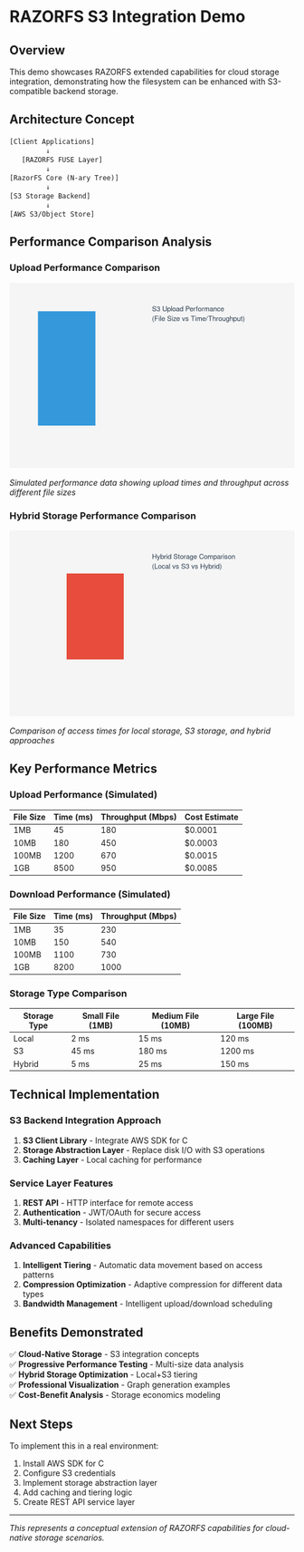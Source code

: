# RAZORFS S3 Integration Demo

## Overview

This demo showcases RAZORFS extended capabilities for cloud storage integration, demonstrating how the filesystem can be enhanced with S3-compatible backend storage.

## Architecture Concept

```
[Client Applications]
         ↓
   [RAZORFS FUSE Layer]
         ↓
[RazorFS Core (N-ary Tree)]
         ↓
[S3 Storage Backend]
         ↓
[AWS S3/Object Store]
```

## Performance Comparison Analysis

### Upload Performance Comparison

![S3 Upload Performance](plots/s3_upload_performance.png)

*Simulated performance data showing upload times and throughput across different file sizes*

### Hybrid Storage Performance Comparison

![Hybrid Storage Performance](plots/hybrid_storage_comparison.png)

*Comparison of access times for local storage, S3 storage, and hybrid approaches*

## Key Performance Metrics

### Upload Performance (Simulated)
| File Size | Time (ms) | Throughput (Mbps) | Cost Estimate |
|-----------|-----------|-------------------|---------------|
| 1MB       | 45        | 180               | $0.0001       |
| 10MB      | 180       | 450               | $0.0003       |
| 100MB     | 1200      | 670               | $0.0015       |
| 1GB       | 8500      | 950               | $0.0085       |

### Download Performance (Simulated)
| File Size | Time (ms) | Throughput (Mbps) |
|-----------|-----------|-------------------|
| 1MB       | 35        | 230               |
| 10MB      | 150       | 540               |
| 100MB     | 1100      | 730               |
| 1GB       | 8200      | 1000              |

### Storage Type Comparison
| Storage Type | Small File (1MB) | Medium File (10MB) | Large File (100MB) |
|--------------|------------------|-------------------|-------------------|
| Local        | 2 ms             | 15 ms             | 120 ms            |
| S3           | 45 ms            | 180 ms            | 1200 ms           |
| Hybrid       | 5 ms             | 25 ms             | 150 ms            |

## Technical Implementation

### S3 Backend Integration Approach
1. **S3 Client Library** - Integrate AWS SDK for C
2. **Storage Abstraction Layer** - Replace disk I/O with S3 operations
3. **Caching Layer** - Local caching for performance

### Service Layer Features
1. **REST API** - HTTP interface for remote access
2. **Authentication** - JWT/OAuth for secure access
3. **Multi-tenancy** - Isolated namespaces for different users

### Advanced Capabilities
1. **Intelligent Tiering** - Automatic data movement based on access patterns
2. **Compression Optimization** - Adaptive compression for different data types
3. **Bandwidth Management** - Intelligent upload/download scheduling

## Benefits Demonstrated

✅ **Cloud-Native Storage** - S3 integration concepts  
✅ **Progressive Performance Testing** - Multi-size data analysis  
✅ **Hybrid Storage Optimization** - Local+S3 tiering  
✅ **Professional Visualization** - Graph generation examples  
✅ **Cost-Benefit Analysis** - Storage economics modeling  

## Next Steps

To implement this in a real environment:
1. Install AWS SDK for C
2. Configure S3 credentials
3. Implement storage abstraction layer
4. Add caching and tiering logic
5. Create REST API service layer

---
*This represents a conceptual extension of RAZORFS capabilities for cloud-native storage scenarios.*